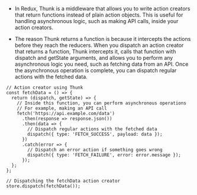 - In Redux, Thunk is a middleware that allows you to write action creators that return functions instead of plain action objects. This is useful for handling asynchronous logic, such as making API calls, inside your action creators.

- The reason Thunk returns a function is because it intercepts the actions before they reach the reducers. When you dispatch an action creator that returns a function, Thunk intercepts it, calls that function with dispatch and getState arguments, and allows you to perform any asynchronous logic you need, such as fetching data from an API. Once the asynchronous operation is complete, you can dispatch regular actions with the fetched data.

``` 
// Action creator using Thunk
const fetchData = () => {
  return (dispatch, getState) => {
    // Inside this function, you can perform asynchronous operations
    // For example, making an API call
    fetch('https://api.example.com/data')
      .then(response => response.json())
      .then(data => {
        // Dispatch regular actions with the fetched data
        dispatch({ type: 'FETCH_SUCCESS', payload: data });
      })
      .catch(error => {
        // Dispatch an error action if something goes wrong
        dispatch({ type: 'FETCH_FAILURE', error: error.message });
      });
  };
};

// Dispatching the fetchData action creator
store.dispatch(fetchData()); 
```